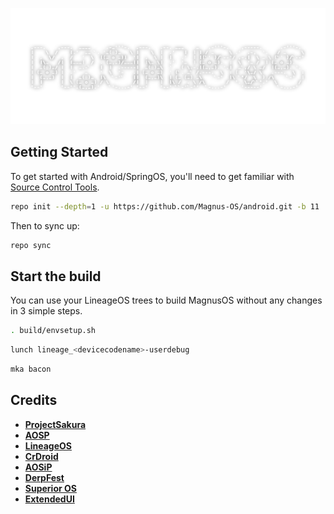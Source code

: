 <p align="center">
<img src="https://github.com/Magnus-OS/GreatDocs/blob/main/assets/header.png?raw=true" alt="MagnusOS"> 
</p>

Getting Started
---------------
To get started with Android/SpringOS, you'll need to get familiar with [Source Control Tools](https://source.android.com/setup/develop).

```bash
repo init --depth=1 -u https://github.com/Magnus-OS/android.git -b 11
```

Then to sync up:
```bash
repo sync

```

Start the build
---------------
You can use your LineageOS trees to build MagnusOS without any changes in 3 simple steps.
```bash
. build/envsetup.sh
```
```bash
lunch lineage_<devicecodename>-userdebug
```
```bash
mka bacon
```

Credits
---------------

* [**ProjectSakura**](https://github.com/ProjectSakura)
* [**AOSP**](https://android.googlesource.com)
* [**LineageOS**](https://github.com/LineageOS)
* [**CrDroid**](https://github.com/crdroidandroid)
* [**AOSiP**](https://github.com/AOSiP)
* [**DerpFest**](https://github.com/DerpLab)
* [**Superior OS**](https://github.com/SuperiorOS)
* [**ExtendedUI**](https://github.com/Extended-UI)
